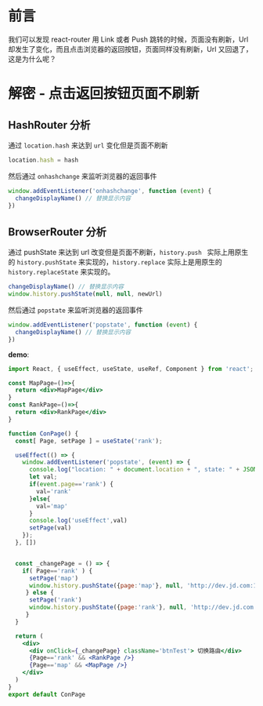 # 前言

我们可以发现 react-router 用 Link 或者 Push 跳转的时候，页面没有刷新，Url 却发生了变化，而且点击浏览器的返回按钮，页面同样没有刷新，Url 又回退了，这是为什么呢？



# 解密 - 点击返回按钮页面不刷新

## HashRouter 分析

通过 `location.hash` 来达到 `url` 变化但是页面不刷新

```js
location.hash = hash
```

然后通过 `onhashchange` 来监听浏览器的返回事件

```js
window.addEventListener('onhashchange', function (event) {
  changeDisplayName() // 替换显示内容
})
```

## BrowserRouter 分析

通过 pushState 来达到 url 改变但是页面不刷新，`history.push ` 实际上用原生的 `history.pushState` 来实现的，`history.replace` 实际上是用原生的 `history.replaceState` 来实现的。

```js
changeDisplayName() // 替换显示内容
window.history.pushState(null, null, newUrl)
```

然后通过 `popstate` 来监听浏览器的返回事件

```js
window.addEventListener('popstate', function (event) {
  changeDisplayName() // 替换显示内容
})
```

**demo**:

```jsx
import React, { useEffect, useState, useRef, Component } from 'react';

const MapPage=()=>{
  return <div>MapPage</div>
}
const RankPage=()=>{
  return <div>RankPage</div>
}

function ConPage() {
  const[ Page, setPage ] = useState('rank');

  useEffect(() => {
    window.addEventListener('popstate', (event) => {
      console.log("location: " + document.location + ", state: " + JSON.stringify(event.page));
      let val;
      if(event.page=='rank') {
        val='rank'
      }else{
        val='map'
      }
      console.log('useEffect',val) 
      setPage(val)
    });
  }, [])


  const _changePage = () => {
    if( Page=='rank' ) {
      setPage('map')
      window.history.pushState({page:'map'}, null, 'http://dev.jd.com:10086/con?pId=map');
     } else {
      setPage('rank')
      window.history.pushState({page:'rank'}, null, 'http://dev.jd.com:10086/con?pId=rank');
     }
  }

  return (
    <div>
      <div onClick={_changePage} className='btnTest'> 切换路由</div>
      {Page=='rank' && <RankPage />}
      {Page=='map' && <MapPage />}
    </div>
  )
}
export default ConPage
```

